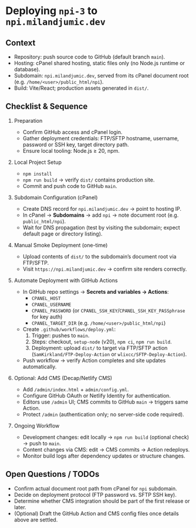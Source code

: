 Deploying `npi-3` to `npi.milandjumic.dev`
=========================================

Context
-------
- Repository: push source code to GitHub (default branch `main`).
- Hosting: cPanel shared hosting, static files only (no Node.js runtime or database).
- Subdomain: `npi.milandjumic.dev`, served from its cPanel document root (e.g. `/home/<user>/public_html/npi`).
- Build: Vite/React; production assets generated in `dist/`.

Checklist & Sequence
--------------------

1. Preparation
   - Confirm GitHub access and cPanel login.
   - Gather deployment credentials: FTP/SFTP hostname, username, password or SSH key, target directory path.
   - Ensure local tooling: Node.js ≥ 20, npm.

2. Local Project Setup
   - `npm install`
   - `npm run build` → verify `dist/` contains production site.
   - Commit and push code to GitHub `main`.

3. Subdomain Configuration (cPanel)
   - Create DNS record for `npi.milandjumic.dev` → point to hosting IP.
   - In cPanel → **Subdomains** → add `npi` → note document root (e.g. `public_html/npi`).
   - Wait for DNS propagation (test by visiting the subdomain; expect default page or directory listing).

4. Manual Smoke Deployment (one-time)
   - Upload contents of `dist/` to the subdomain’s document root via FTP/SFTP.
   - Visit `https://npi.milandjumic.dev` → confirm site renders correctly.

5. Automate Deployment with GitHub Actions
   - In GitHub repo settings → **Secrets and variables → Actions**:
     - `CPANEL_HOST`
     - `CPANEL_USERNAME`
     - `CPANEL_PASSWORD` (or `CPANEL_SSH_KEY`/`CPANEL_SSH_KEY_PASSphrase` for key auth)
     - `CPANEL_TARGET_DIR` (e.g. `/home/<user>/public_html/npi`)
   - Create `.github/workflows/deploy.yml`:
     1. Trigger: pushes to `main`.
     2. Steps: checkout, `setup-node` (v20), `npm ci`, `npm run build`.
     3. Deployment: upload `dist/` to target via FTP/SFTP action (`SamKirkland/FTP-Deploy-Action` or `wlixcc/SFTP-Deploy-Action`).
   - Push workflow → verify Action completes and site updates automatically.

6. Optional: Add CMS (Decap/Netlify CMS)
   - Add `/admin/index.html` + `admin/config.yml`.
   - Configure GitHub OAuth or Netlify Identity for authentication.
   - Editors use `/admin` UI; CMS commits to GitHub `main` → triggers same Action.
   - Protect `/admin` (authentication only; no server-side code required).

7. Ongoing Workflow
   - Development changes: edit locally → `npm run build` (optional check) → push to `main`.
   - Content changes via CMS: edit → CMS commits → Action redeploys.
   - Monitor build logs after dependency updates or structure changes.

Open Questions / TODOs
----------------------
- Confirm actual document root path from cPanel for `npi` subdomain.
- Decide on deployment protocol (FTP password vs. SFTP SSH key).
- Determine whether CMS integration should be part of the first release or later.
- (Optional) Draft the GitHub Action and CMS config files once details above are settled.
